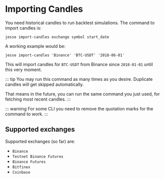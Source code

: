 # Importing Candles

You need historical candles to run backtest simulations. The command to import candles is:

```
jesse import-candles exchange symbol start_date
```

A working example would be:

```
jesse import-candles 'Binance' 'BTC-USDT' '2018-06-01'
```

This will import candles for `BTC-USDT` from Binance since `2018-01-01` until this very moment.

::: tip
You may run this command as many times as you desire. Duplicate candles will get skipped automatically. 

That means in the future, you can run the same command you just used, for fetching most recent candles. 
:::


::: warning
For some CLI you need to remove the quotation marks for the command to work.
:::

## Supported exchanges

Supported exchanges (so far) are:

-   `Binance`
-   `Testnet Binance Futures`
-   `Binance Futures`
-   `Bitfinex`
-   `Coinbase`
